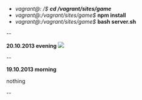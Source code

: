 * *vagrant@: /$* **_cd /vagrant/sites/game_**
* *vagrant@:/vagrant/sites/game$* **npm install**
* *vagrant@:/vagrant/sites/game$* **bash server.sh**

--

**20.10.2013 evening**
![](http://new.tinygrab.com/7020c0e8b029bf525024ddc07ae5cfbdea1c201e9e.png)

--

**19.10.2013 morning**

nothing

--
